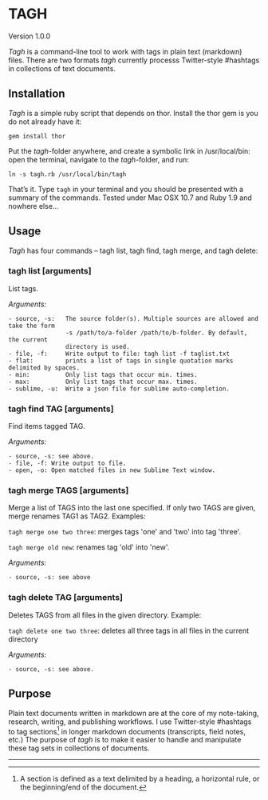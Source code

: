 # TAGH
Version 1.0.0

*Tagh* is a command-line tool to work with tags in plain text (markdown) files. There are two formats *tagh* currently processs Twitter-style #hashtags in collections of text documents.

## Installation
*Tagh* is a simple ruby script that depends on thor. Install the thor gem is you do not already have it:

    gem install thor

Put the *tagh*-folder anywhere, and create a symbolic link in /usr/local/bin: open the terminal, navigate to the *tagh*-folder, and run:

    ln -s tagh.rb /usr/local/bin/tagh

That’s it. Type `tagh` in your terminal and you should be presented with a summary of the commands. Tested under Mac OSX 10.7 and Ruby 1.9 and nowhere else...

## Usage
*Tagh* has four commands – tagh list, tagh find, tagh merge, and tagh delete:

### tagh list [arguments]
List tags.

*Arguments:* 

    - source, -s:   The source folder(s). Multiple sources are allowed and take the form 
                    -s /path/to/a-folder /path/to/b-folder. By default, the current 
                    directory is used. 
    - file, -f:     Write output to file: tagh list -f taglist.txt
    - flat:         prints a list of tags in single quotation marks delimited by spaces.
    - min:          Only list tags that occur min. times. 
    - max:          Only list tags that occur max. times.
    - sublime, -u:  Write a json file for sublime auto-completion. 

### tagh find TAG [arguments]
Find items tagged TAG.

*Arguments:*

    - source, -s: see above.
    - file, -f: Write output to file. 
    - open, -o: Open matched files in new Sublime Text window.

### tagh merge TAGS [arguments]
Merge a list of TAGS into the last one specified. If only two TAGS are given, merge renames TAG1 as TAG2. Examples:

`tagh merge one two three`: merges tags 'one' and 'two' into tag 'three'.

`tagh merge old new`: renames tag 'old' into 'new'.

*Arguments:*

    - source, -s: see above

### tagh delete TAG [arguments]
Deletes TAGS from all files in the given directory. Example:

`tagh delete one two three`: deletes all three tags in all files in the current directory

*Arguments:*

    - source, -s: see above.


## Purpose
Plain text documents written in markdown are at the core of my note-taking, research, writing, and publishing workflows. I use Twitter-style #hashtags to tag sections[^1] in longer markdown documents (transcripts, field notes, etc.) The purpose of *tagh* is to make it easier to handle and manipulate these tag sets in collections of documents.

---
[^1]: A section is defined as a text delimited by a heading, a horizontal rule, or the beginning/end of the document.